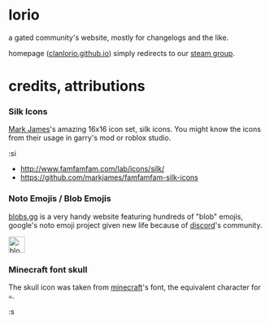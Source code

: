 # lorio

a gated community's website, mostly for changelogs and the like.

homepage ([clanlorio.github.io](https://clanlorio.github.io)) simply redirects to our [steam group](https://steamcommunity.com/groups/lorio).

# credits, attributions

### Silk Icons

[Mark James](https://github.com/markjames/)'s amazing 16x16 icon set, silk icons. You might know the icons from their usage in garry's mod or roblox studio.

<img src="https://clanlorio.github.io/silkicons/wrench.png" width="16px" alt=":silkwrench:" title=":silkwrench:">

- http://www.famfamfam.com/lab/icons/silk/
- https://github.com/markjames/famfamfam-silk-icons

### Noto Emojis / Blob Emojis

[blobs.gg](https://blobs.gg/) is a very handy website featuring hundreds of "blob" emojis, google's noto emoji project given new life because of [discord](discordapp.com)'s community.

<img src="https://clanlorio.github.io/blobs/blobsmiley.png" width="32px" alt=":blobsmiley:" title=":blobsmiley:">

### Minecraft font skull

The skull icon was taken from [minecraft](minecraft.net)'s font, the equivalent character for `☠`.

<img src="https://clanlorio.github.io/assets/skull.png" width="16px" alt=":skull:" title=":skull:">